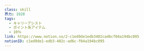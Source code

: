 ```yaml
---
class: skill
界力: 1920
tags:
  - キャリーアシスト
  - ポイント系アイテム
  - 10％
link: https://www.notion.so/2-c1ed9de1edb3402cad6cf04a194bc095
notionID: c1ed9de1-edb3-402c-ad6c-f04a194bc095
---
```

